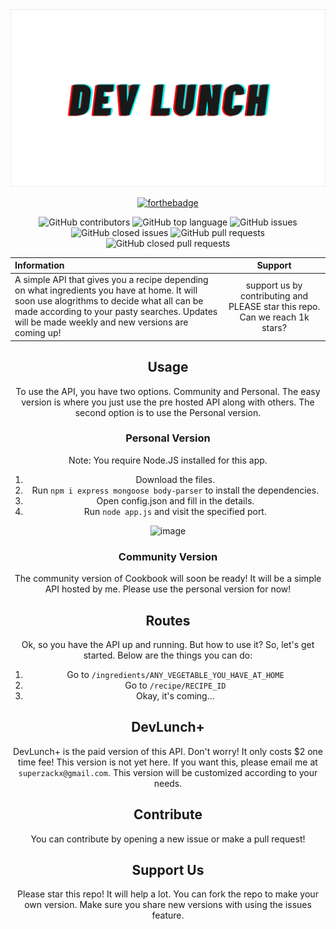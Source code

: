 <div style="text-align: center;">
<img src="./assets/final_607afb6c25a269005bb44ca3_259327.png" style="border: none;">
  
[![forthebadge](https://forthebadge.com/images/badges/made-with-javascript.svg)](https://forthebadge.com)

![GitHub contributors](https://img.shields.io/github/contributors-anon/superzackx/CookbookAPI?style=for-the-badge)
![GitHub top language](https://img.shields.io/github/languages/top/superzackx/CookbookAPI?style=for-the-badge)
![GitHub issues](https://img.shields.io/github/issues/superzackx/CookbookAPI?style=for-the-badge)
![GitHub closed issues](https://img.shields.io/github/issues-closed/superzackx/CookbookAPI?style=for-the-badge)
![GitHub pull requests](https://img.shields.io/github/issues-pr/superzackx/CookbookAPI?style=for-the-badge)
![GitHub closed pull requests](https://img.shields.io/github/issues-pr-closed/superzackx/CookbookAPI?style=for-the-badge)

| Information | Support |
|:------------|:---------:|
| A simple API that gives you a recipe depending on what ingredients you have at home. It will soon use alogrithms to decide what all can be made according to your pasty searches. Updates will be made weekly and new versions are coming up! | support us by contributing and PLEASE star this repo. Can we reach 1k stars? |

## Usage

To use the API, you have two options. Community and Personal. The easy version is where you just use the pre hosted API along with others. The second option is to use the Personal version. 

### Personal Version

Note: You require Node.JS installed for this app.

1. Download the files.
2. Run ```npm i express mongoose body-parser``` to install the dependencies. 
3. Open config.json and fill in the details.
4. Run ```node app.js``` and visit the specified port.

![image](https://user-images.githubusercontent.com/58135394/115118254-eb4a0a00-9fbf-11eb-880b-d5b41d6ab8b6.png)

### Community Version

The community version of Cookbook will soon be ready! It will be a simple API hosted by me. Please use the personal version for now!

## Routes

Ok, so you have the API up and running. But how to use it? So, let's get started. Below are the things you can do:

1. Go to ```/ingredients/ANY_VEGETABLE_YOU_HAVE_AT_HOME```
2. Go to ```/recipe/RECIPE_ID```
3. Okay, it's coming...


## DevLunch+ 

DevLunch+ is the paid version of this API. Don't worry! It only costs $2 one time fee! This version is not yet here. If you want this, please email me at ```superzackx@gmail.com```. This version will be customized according to your needs.

## Contribute

You can contribute by opening a new issue or make a pull request! 

## Support Us

Please star this repo! It will help a lot. You can fork the repo to make your own version. Make sure you share new versions with using the issues feature.

</div>
